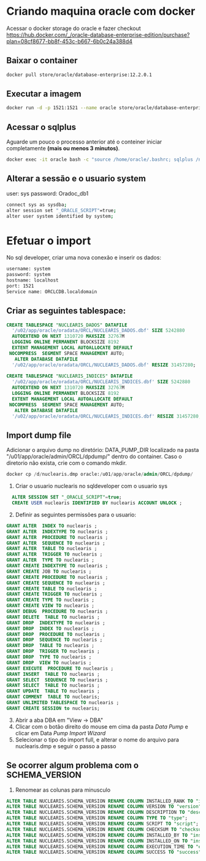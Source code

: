 # Criando maquina oracle com docker
Acessar o docker storage do oracle e fazer checkout
https://hub.docker.com/_/oracle-database-enterprise-edition/purchase?plan=08cf8677-bb8f-453c-b667-6b0c24a388d4

## Baixar o container

```bash
docker pull store/oracle/database-enterprise:12.2.0.1
```

## Executar a imagem

```bash
docker run -d -p 1521:1521 --name oracle store/oracle/database-enterprise:12.2.0.1
```

## Acessar o sqlplus
Aguarde um pouco o processo anterior até o conteiner iniciar completamente __(mais ou menos 3 minutos)__.

```bash
docker exec -it oracle bash -c "source /home/oracle/.bashrc; sqlplus /nolog"
```

## Alterar a sessão e o usuario system
user: sys
password: Oradoc_db1

```bash
connect sys as sysdba;
alter session set "_ORACLE_SCRIPT"=true;
alter user system identified by system;
```

# Efetuar o import
No sql developer, criar uma nova conexão e inserir os dados:

```bash
username: system
password: system
hostname: localhost
port: 1521
Service name: ORCLCDB.localdomain
```

## Criar as seguintes tablespace:

```sql
CREATE TABLESPACE "NUCLEARIS_DADOS" DATAFILE 
  '/u02/app/oracle/oradata/ORCL/NUCLEARIS_DADOS.dbf' SIZE 5242880
  AUTOEXTEND ON NEXT 1310720 MAXSIZE 32767M
  LOGGING ONLINE PERMANENT BLOCKSIZE 8192
  EXTENT MANAGEMENT LOCAL AUTOALLOCATE DEFAULT 
 NOCOMPRESS  SEGMENT SPACE MANAGEMENT AUTO;
   ALTER DATABASE DATAFILE 
  '/u02/app/oracle/oradata/ORCL/NUCLEARIS_DADOS.dbf' RESIZE 31457280;
  
CREATE TABLESPACE "NUCLEARIS_INDICES" DATAFILE 
  '/u02/app/oracle/oradata/ORCL/NUCLEARIS_INDICES.dbf' SIZE 5242880
  AUTOEXTEND ON NEXT 1310720 MAXSIZE 32767M
  LOGGING ONLINE PERMANENT BLOCKSIZE 8192
  EXTENT MANAGEMENT LOCAL AUTOALLOCATE DEFAULT 
 NOCOMPRESS  SEGMENT SPACE MANAGEMENT AUTO;
   ALTER DATABASE DATAFILE 
  '/u02/app/oracle/oradata/ORCL/NUCLEARIS_INDICES.dbf' RESIZE 31457280;
```

## Import dump file
Adicionar o arquivo dump no diretório: DATA_PUMP_DIR localizado na pasta "/u01/app/oracle/admin/ORCL/dpdump/" dentro do container. Caso o diretorio não exista, crie com o comando mkdir.

```sql
docker cp /d/nuclearis.dmp oracle:/u01/app/oracle/admin/ORCL/dpdump/
```

1. Criar o usuario nuclearis no sqldeveloper com o usuario sys
```sql
  ALTER SESSION SET "_ORACLE_SCRIPT"=true;  
  CREATE USER nuclearis IDENTIFIED BY nuclearis ACCOUNT UNLOCK ;
```

2. Definir as seguintes permissões para o usuario:
```sql
GRANT ALTER  INDEX TO nuclearis ;
GRANT ALTER  INDEXTYPE TO nuclearis ;
GRANT ALTER  PROCEDURE TO nuclearis ;
GRANT ALTER  SEQUENCE TO nuclearis ;
GRANT ALTER  TABLE TO nuclearis ;
GRANT ALTER  TRIGGER TO nuclearis ;
GRANT ALTER  TYPE TO nuclearis ;
GRANT CREATE INDEXTYPE TO nuclearis ;
GRANT CREATE JOB TO nuclearis ;
GRANT CREATE PROCEDURE TO nuclearis ;
GRANT CREATE SEQUENCE TO nuclearis ;
GRANT CREATE TABLE TO nuclearis ;
GRANT CREATE TRIGGER TO nuclearis ;
GRANT CREATE TYPE TO nuclearis ;
GRANT CREATE VIEW TO nuclearis ;
GRANT DEBUG  PROCEDURE TO nuclearis ;
GRANT DELETE  TABLE TO nuclearis ;
GRANT DROP  INDEXTYPE TO nuclearis ;
GRANT DROP  INDEX TO nuclearis ;
GRANT DROP  PROCEDURE TO nuclearis ;
GRANT DROP  SEQUENCE TO nuclearis ;
GRANT DROP  TABLE TO nuclearis ;
GRANT DROP  TRIGGER TO nuclearis ;
GRANT DROP  TYPE TO nuclearis ;
GRANT DROP  VIEW TO nuclearis ;
GRANT EXECUTE  PROCEDURE TO nuclearis ;
GRANT INSERT  TABLE TO nuclearis ;
GRANT SELECT  SEQUENCE TO nuclearis ;
GRANT SELECT  TABLE TO nuclearis ;
GRANT UPDATE  TABLE TO nuclearis ;
GRANT COMMENT  TABLE TO nuclearis;
GRANT UNLIMITED TABLESPACE TO nuclearis ;
GRANT CREATE SESSION to nuclearis;
```

3. Abrir a aba DBA em "View -> DBA"
4. Clicar com o botão direito do mouse em cima da pasta _Data Pump_ e clicar em Data _Pump Import Wizard_
5. Selecionar o tipo do import full, e alterar o nome do arquivo para nuclearis.dmp e seguir o passo a passo

## Se ocorrer algum problema com o SCHEMA_VERSION
1. Renomear as colunas para minusculo

```sql
ALTER TABLE NUCLEARIS.SCHEMA_VERSION RENAME COLUMN INSTALLED_RANK TO "installed_rank";
ALTER TABLE NUCLEARIS.SCHEMA_VERSION RENAME COLUMN VERSION TO "version";
ALTER TABLE NUCLEARIS.SCHEMA_VERSION RENAME COLUMN DESCRIPTION TO "description";
ALTER TABLE NUCLEARIS.SCHEMA_VERSION RENAME COLUMN TYPE TO "type";
ALTER TABLE NUCLEARIS.SCHEMA_VERSION RENAME COLUMN SCRIPT TO "script";
ALTER TABLE NUCLEARIS.SCHEMA_VERSION RENAME COLUMN CHECKSUM TO "checksum";
ALTER TABLE NUCLEARIS.SCHEMA_VERSION RENAME COLUMN INSTALLED_BY TO "installed_by";
ALTER TABLE NUCLEARIS.SCHEMA_VERSION RENAME COLUMN INSTALLED_ON TO "installed_on";
ALTER TABLE NUCLEARIS.SCHEMA_VERSION RENAME COLUMN EXECUTION_TIME TO "execution_time";
ALTER TABLE NUCLEARIS.SCHEMA_VERSION RENAME COLUMN SUCCESS TO "success";
```